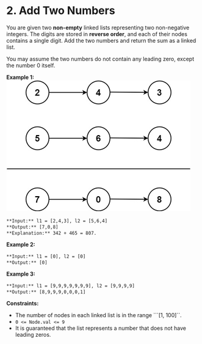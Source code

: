 # 2. Add Two Numbers

You are given two **non-empty** linked lists representing two non-negative integers. The digits are stored in **reverse order**, and each of their nodes contains a single digit. Add the two numbers and return the sum as a linked list.

You may assume the two numbers do not contain any leading zero, except the number 0 itself.

**Example 1:**
![alt text](addtwonumber1.jpg)

    **Input:** l1 = [2,4,3], l2 = [5,6,4]
    **Output:** [7,0,8]
    **Explanation:** 342 + 465 = 807.

**Example 2:**

    **Input:** l1 = [0], l2 = [0]
    **Output:** [0]

**Example 3:**

    **Input:** l1 = [9,9,9,9,9,9,9], l2 = [9,9,9,9]
    **Output:** [8,9,9,9,0,0,0,1]
 

**Constraints:**

* The number of nodes in each linked list is in the range ```[1, 100]``.
* ```0 <= Node.val <= 9```
* It is guaranteed that the list represents a number that does not have leading zeros.